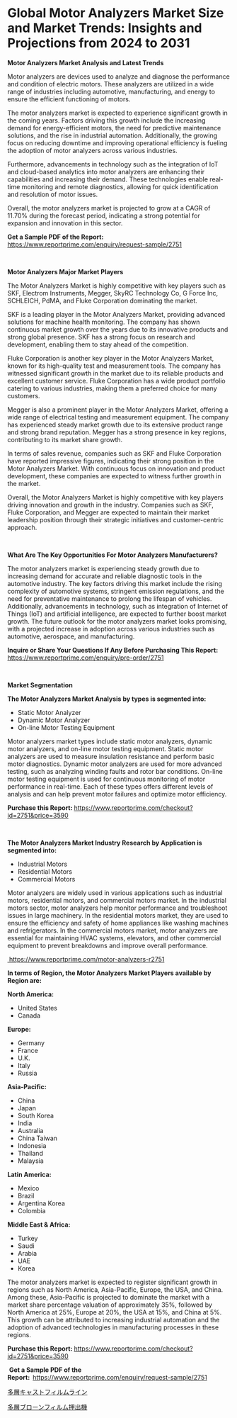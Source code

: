 <p><h1>Global Motor Analyzers Market Size and Market Trends: Insights and Projections from 2024 to 2031</h1></p><p><strong>Motor Analyzers Market Analysis and Latest Trends</strong></p>
<p><p>Motor analyzers are devices used to analyze and diagnose the performance and condition of electric motors. These analyzers are utilized in a wide range of industries including automotive, manufacturing, and energy to ensure the efficient functioning of motors.</p><p>The motor analyzers market is expected to experience significant growth in the coming years. Factors driving this growth include the increasing demand for energy-efficient motors, the need for predictive maintenance solutions, and the rise in industrial automation. Additionally, the growing focus on reducing downtime and improving operational efficiency is fueling the adoption of motor analyzers across various industries.</p><p>Furthermore, advancements in technology such as the integration of IoT and cloud-based analytics into motor analyzers are enhancing their capabilities and increasing their demand. These technologies enable real-time monitoring and remote diagnostics, allowing for quick identification and resolution of motor issues.</p><p>Overall, the motor analyzers market is projected to grow at a CAGR of 11.70% during the forecast period, indicating a strong potential for expansion and innovation in this sector.</p></p>
<p><strong>Get a Sample PDF of the Report:&nbsp;</strong> <a href="https://www.reportprime.com/enquiry/request-sample/2751">https://www.reportprime.com/enquiry/request-sample/2751</a></p>
<p>&nbsp;</p>
<p><strong>Motor Analyzers Major Market Players</strong></p>
<p><p>The Motor Analyzers Market is highly competitive with key players such as SKF, Electrom Instruments, Megger, SkyRC Technology Co, G Force Inc, SCHLEICH, PdMA, and Fluke Corporation dominating the market. </p><p>SKF is a leading player in the Motor Analyzers Market, providing advanced solutions for machine health monitoring. The company has shown continuous market growth over the years due to its innovative products and strong global presence. SKF has a strong focus on research and development, enabling them to stay ahead of the competition.</p><p>Fluke Corporation is another key player in the Motor Analyzers Market, known for its high-quality test and measurement tools. The company has witnessed significant growth in the market due to its reliable products and excellent customer service. Fluke Corporation has a wide product portfolio catering to various industries, making them a preferred choice for many customers.</p><p>Megger is also a prominent player in the Motor Analyzers Market, offering a wide range of electrical testing and measurement equipment. The company has experienced steady market growth due to its extensive product range and strong brand reputation. Megger has a strong presence in key regions, contributing to its market share growth.</p><p>In terms of sales revenue, companies such as SKF and Fluke Corporation have reported impressive figures, indicating their strong position in the Motor Analyzers Market. With continuous focus on innovation and product development, these companies are expected to witness further growth in the market.</p><p>Overall, the Motor Analyzers Market is highly competitive with key players driving innovation and growth in the industry. Companies such as SKF, Fluke Corporation, and Megger are expected to maintain their market leadership position through their strategic initiatives and customer-centric approach.</p></p>
<p>&nbsp;</p>
<p><strong>What Are The Key Opportunities For Motor Analyzers Manufacturers?</strong></p>
<p><p>The motor analyzers market is experiencing steady growth due to increasing demand for accurate and reliable diagnostic tools in the automotive industry. The key factors driving this market include the rising complexity of automotive systems, stringent emission regulations, and the need for preventative maintenance to prolong the lifespan of vehicles. Additionally, advancements in technology, such as integration of Internet of Things (IoT) and artificial intelligence, are expected to further boost market growth. The future outlook for the motor analyzers market looks promising, with a projected increase in adoption across various industries such as automotive, aerospace, and manufacturing.</p></p>
<p><strong>Inquire or Share Your Questions If Any Before Purchasing This Report:</strong> <a href="https://www.reportprime.com/enquiry/pre-order/2751">https://www.reportprime.com/enquiry/pre-order/2751</a></p>
<p>&nbsp;</p>
<p><strong>Market Segmentation</strong></p>
<p><strong>The Motor Analyzers Market Analysis by types is segmented into:</strong></p>
<p><ul><li>Static Motor Analyzer</li><li>Dynamic Motor Analyzer</li><li>On-line Motor Testing Equipment</li></ul></p>
<p><p>Motor analyzers market types include static motor analyzers, dynamic motor analyzers, and on-line motor testing equipment. Static motor analyzers are used to measure insulation resistance and perform basic motor diagnostics. Dynamic motor analyzers are used for more advanced testing, such as analyzing winding faults and rotor bar conditions. On-line motor testing equipment is used for continuous monitoring of motor performance in real-time. Each of these types offers different levels of analysis and can help prevent motor failures and optimize motor efficiency.</p></p>
<p><strong>Purchase this Report:&nbsp;</strong><a href="https://www.reportprime.com/checkout?id=2751&price=3590">https://www.reportprime.com/checkout?id=2751&price=3590</a></p>
<p>&nbsp;</p>
<p><strong>The Motor Analyzers Market Industry Research by Application is segmented into:</strong></p>
<p><ul><li>Industrial Motors</li><li>Residential Motors</li><li>Commercial Motors</li></ul></p>
<p><p>Motor analyzers are widely used in various applications such as industrial motors, residential motors, and commercial motors market. In the industrial motors sector, motor analyzers help monitor performance and troubleshoot issues in large machinery. In the residential motors market, they are used to ensure the efficiency and safety of home appliances like washing machines and refrigerators. In the commercial motors market, motor analyzers are essential for maintaining HVAC systems, elevators, and other commercial equipment to prevent breakdowns and improve overall performance.</p></p>
<p><a href="https://www.reportprime.com/motor-analyzers-r2751">&nbsp;https://www.reportprime.com/motor-analyzers-r2751</a></p>
<p><strong>In terms of Region, the Motor Analyzers Market Players available by Region are:</strong></p>
<p>
    <p> <strong> North America: </strong>
        <ul>
            <li>United States</li>
            <li>Canada</li>
        </ul>
        </p> 
    <p> <strong> Europe: </strong>
        <ul>
            <li>Germany</li>
            <li>France</li>
            <li>U.K.</li>
            <li>Italy</li>
            <li>Russia</li>
        </ul>
        </p> 
    <p> <strong> Asia-Pacific: </strong>
        <ul>
            <li>China</li>
            <li>Japan</li>
            <li>South Korea</li>
            <li>India</li>
            <li>Australia</li>
            <li>China Taiwan</li>
            <li>Indonesia</li>
            <li>Thailand</li>
            <li>Malaysia</li>
        </ul>
        </p> 
    <p> <strong> Latin America: </strong>
        <ul>
            <li>Mexico</li>
            <li>Brazil</li>
            <li>Argentina Korea</li>
            <li>Colombia</li>
        </ul>
        </p> 
    <p> <strong> Middle East & Africa: </strong>
        <ul>
            <li>Turkey</li>
            <li>Saudi</li>
            <li>Arabia</li>
            <li>UAE</li>
            <li>Korea</li>
        </ul>
    </p>
    </p>
<p><p>The motor analyzers market is expected to register significant growth in regions such as North America, Asia-Pacific, Europe, the USA, and China. Among these, Asia-Pacific is projected to dominate the market with a market share percentage valuation of approximately 35%, followed by North America at 25%, Europe at 20%, the USA at 15%, and China at 5%. This growth can be attributed to increasing industrial automation and the adoption of advanced technologies in manufacturing processes in these regions.</p></p>
<p><strong>Purchase this Report: </strong><a href="https://www.reportprime.com/checkout?id=2751&price=3590">https://www.reportprime.com/checkout?id=2751&price=3590</a></p>
<p>&nbsp;<strong>Get a Sample PDF of the Report:&nbsp;&nbsp;</strong><a href="https://www.reportprime.com/enquiry/request-sample/2751">https://www.reportprime.com/enquiry/request-sample/2751</a></p>
<p><strong></strong></p>
<p><p><a href="https://github.com/LizaHeller2023/Market-Research-Report-List-1/blob/main/400090972533.md">多層キャストフィルムライン</a></p><p><a href="https://github.com/deonnorth8/Market-Research-Report-List-1/blob/main/518691172532.md">多層ブローンフィルム押出機</a></p></p>